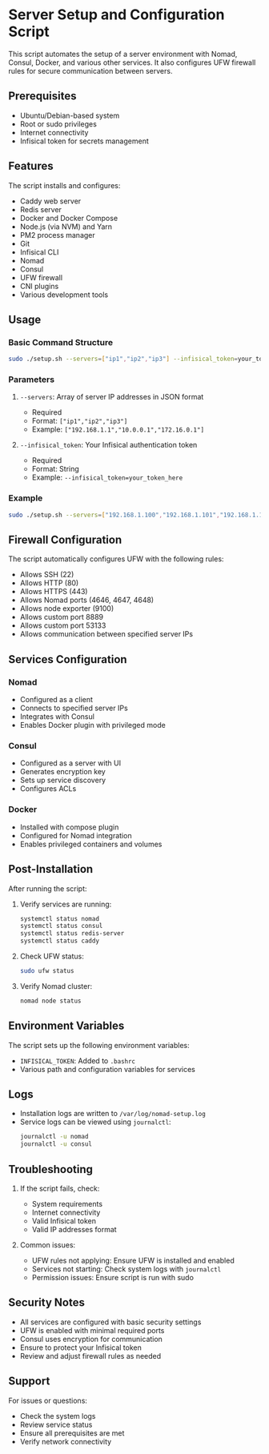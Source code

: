 # Server Setup and Configuration Script

This script automates the setup of a server environment with Nomad, Consul, Docker, and various other services. It also configures UFW firewall rules for secure communication between servers.

## Prerequisites

- Ubuntu/Debian-based system
- Root or sudo privileges
- Internet connectivity
- Infisical token for secrets management

## Features

The script installs and configures:
- Caddy web server
- Redis server
- Docker and Docker Compose
- Node.js (via NVM) and Yarn
- PM2 process manager
- Git
- Infisical CLI
- Nomad
- Consul
- UFW firewall
- CNI plugins
- Various development tools

## Usage

### Basic Command Structure

```bash
sudo ./setup.sh --servers=["ip1","ip2","ip3"] --infisical_token=your_token_here
```

### Parameters

1. `--servers`: Array of server IP addresses in JSON format
   - Required
   - Format: `["ip1","ip2","ip3"]`
   - Example: `["192.168.1.1","10.0.0.1","172.16.0.1"]`

2. `--infisical_token`: Your Infisical authentication token
   - Required
   - Format: String
   - Example: `--infisical_token=your_token_here`

### Example

```bash
sudo ./setup.sh --servers=["192.168.1.100","192.168.1.101","192.168.1.102"] --infisical_token=inf.12345.abcdef
```

## Firewall Configuration

The script automatically configures UFW with the following rules:
- Allows SSH (22)
- Allows HTTP (80)
- Allows HTTPS (443)
- Allows Nomad ports (4646, 4647, 4648)
- Allows node exporter (9100)
- Allows custom port 8889
- Allows custom port 53133
- Allows communication between specified server IPs

## Services Configuration

### Nomad
- Configured as a client
- Connects to specified server IPs
- Integrates with Consul
- Enables Docker plugin with privileged mode

### Consul
- Configured as a server with UI
- Generates encryption key
- Sets up service discovery
- Configures ACLs

### Docker
- Installed with compose plugin
- Configured for Nomad integration
- Enables privileged containers and volumes

## Post-Installation

After running the script:
1. Verify services are running:
   ```bash
   systemctl status nomad
   systemctl status consul
   systemctl status redis-server
   systemctl status caddy
   ```

2. Check UFW status:
   ```bash
   sudo ufw status
   ```

3. Verify Nomad cluster:
   ```bash
   nomad node status
   ```

## Environment Variables

The script sets up the following environment variables:
- `INFISICAL_TOKEN`: Added to `.bashrc`
- Various path and configuration variables for services

## Logs

- Installation logs are written to `/var/log/nomad-setup.log`
- Service logs can be viewed using `journalctl`:
  ```bash
  journalctl -u nomad
  journalctl -u consul
  ```

## Troubleshooting

1. If the script fails, check:
   - System requirements
   - Internet connectivity
   - Valid Infisical token
   - Valid IP addresses format

2. Common issues:
   - UFW rules not applying: Ensure UFW is installed and enabled
   - Services not starting: Check system logs with `journalctl`
   - Permission issues: Ensure script is run with sudo

## Security Notes

- All services are configured with basic security settings
- UFW is enabled with minimal required ports
- Consul uses encryption for communication
- Ensure to protect your Infisical token
- Review and adjust firewall rules as needed

## Support

For issues or questions:
- Check the system logs
- Review service status
- Ensure all prerequisites are met
- Verify network connectivity